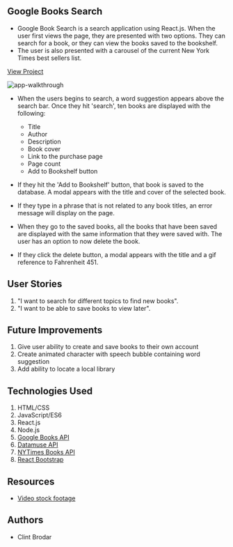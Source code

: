 ## Google Books Search
* Google Book Search is a search application using React.js.  When the user first views the page, they are presented with two options.  They can search for a book, or they can view the books saved to the bookshelf.
* The user is also presented with a carousel of the current New York Times best sellers list.

[View Project](https://google-books-search-cb.herokuapp.com)

![app-walkthrough](Walkthrough/google-books3.gif)

* When the users begins to search, a word suggestion appears above the search bar.  Once they hit 'search', ten books are displayed with the following:

    * Title
    * Author
    * Description
    * Book cover
    * Link to the purchase page
    * Page count
    * Add to Bookshelf button

* If they hit the 'Add to Bookshelf' button, that book is saved to the database.  A modal appears with the title and cover of the selected book.
* If they type in a phrase that is not related to any book titles, an error message will display on the page.
* When they go to the saved books, all the books that have been saved are displayed with the same information that they were saved with.  The user has an option to now delete the book.
* If they click the delete button, a modal appears with the title and a gif reference to Fahrenheit 451.

## User Stories
1) "I want to search for different topics to find new books".
2) "I want to be able to save books to view later".

## Future Improvements
1) Give user ability to create and save books to their own account
2) Create animated character with speech bubble containing word suggestion
3) Add ability to locate a local library

## Technologies Used
1) HTML/CSS
2) JavaScript/ES6
3) React.js
4) Node.js
5) [Google Books API](https://developers.google.com/books)
6) [Datamuse API](https://www.datamuse.com/api/)
7) [NYTimes Books API](https://developer.nytimes.com/docs/books-product/1/overview)
8) [React Bootstrap](https://react-bootstrap.netlify.com/)

## Resources
* [Video stock footage](https://www.videezy.com/)

## Authors
* Clint Brodar